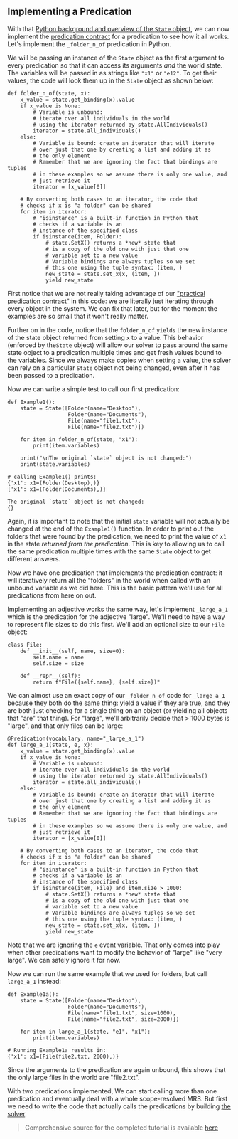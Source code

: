 ## Implementing a Predication
With that [Python background and overview of the `State` object](pxint0020PythonBasics), we can now implement the [predication contract](pxint0010PredicationContract) for a predication to see how it all works. Let's implement the `_folder_n_of` predication in Python.  

We will be passing an instance of the `State` object as the first argument to every predication so that it can access its arguments *and* the world state. The variables will be passed in as strings like `"x1"` or `"e12"`. To get their values, the code will look them up in the `State` object as shown below:
~~~
def folder_n_of(state, x):
    x_value = state.get_binding(x).value
    if x_value is None:
        # Variable is unbound:
        # iterate over all individuals in the world
        # using the iterator returned by state.AllIndividuals()
        iterator = state.all_individuals()
    else:
        # Variable is bound: create an iterator that will iterate
        # over just that one by creating a list and adding it as
        # the only element
        # Remember that we are ignoring the fact that bindings are tuples
        # in these examples so we assume there is only one value, and
        # just retrieve it
        iterator = [x_value[0]]

    # By converting both cases to an iterator, the code that
    # checks if x is "a folder" can be shared
    for item in iterator:
        # "isinstance" is a built-in function in Python that
        # checks if a variable is an
        # instance of the specified class
        if isinstance(item, Folder):
            # state.SetX() returns a *new* state that
            # is a copy of the old one with just that one
            # variable set to a new value
            # Variable bindings are always tuples so we set
            # this one using the tuple syntax: (item, )
            new_state = state.set_x(x, (item, ))
            yield new_state
~~~
First notice that we are not really taking advantage of our ["practical predication contract"](pxint0010PredicationContract) in this code: we are literally just iterating through every object in the system. We can fix that later, but for the moment the examples are so small that it won't really matter.

Further on in the code, notice that the `folder_n_of` `yields` the new instance of the state object returned from setting `x` to a value.  This behavior (enforced by the`State` object) will allow our solver to pass around the same state object to a predication multiple times and get fresh values bound to the variables. Since we always make copies when setting a value, the solver can rely on a particular `State` object not being changed, even after it has been passed to a predication.

Now we can write a simple test to call our first predication:
~~~
def Example1():
    state = State([Folder(name="Desktop"),
                   Folder(name="Documents"),
                   File(name="file1.txt"),
                   File(name="file2.txt")])

    for item in folder_n_of(state, "x1"):
        print(item.variables)

    print("\nThe original `state` object is not changed:")
    print(state.variables)

# calling Example1() prints:
{'x1': x1=(Folder(Desktop),)}
{'x1': x1=(Folder(Documents),)}

The original `state` object is not changed:
{}
~~~

Again, it is important to note that the initial `state` variable will not actually be changed at the end of the `Example1()` function. In order to print out the folders that were found by the predication, we need to print the value of `x1` in the state *returned from the predication*. This is key to allowing us to call the same predication multiple times with the same `State` object to get different answers.

Now we have one predication that implements the predication contract: it will iteratively return all the "folders" in the world when called with an unbound variable as we did here. This is the basic pattern we'll use for all predications from here on out. 

Implementing an adjective works the same way, let's implement `_large_a_1` which is the predication for the adjective "large". We'll need to have a way to represent file sizes to do this first. We'll add an optional size to our `File` object:

~~~
class File:
    def __init__(self, name, size=0):
        self.name = name
        self.size = size

    def __repr__(self):
        return f"File({self.name}, {self.size})"
~~~

We can almost use an exact copy of our `_folder_n_of` code for `_large_a_1` because they both do the same thing: yield a value if they are true, and they are both just checking for a single thing on an object (or yielding all objects that "are" that thing). For "large", we'll arbitrarily decide that > 1000 bytes is "large", and that only files can be large:

~~~
@Predication(vocabulary, name="_large_a_1")
def large_a_1(state, e, x):
    x_value = state.get_binding(x).value
    if x_value is None:
        # Variable is unbound:
        # iterate over all individuals in the world
        # using the iterator returned by state.AllIndividuals()
        iterator = state.all_individuals()
    else:
        # Variable is bound: create an iterator that will iterate
        # over just that one by creating a list and adding it as
        # the only element
        # Remember that we are ignoring the fact that bindings are tuples
        # in these examples so we assume there is only one value, and
        # just retrieve it
        iterator = [x_value[0]]

    # By converting both cases to an iterator, the code that
    # checks if x is "a folder" can be shared
    for item in iterator:
        # "isinstance" is a built-in function in Python that
        # checks if a variable is an
        # instance of the specified class
        if isinstance(item, File) and item.size > 1000:
            # state.SetX() returns a *new* state that
            # is a copy of the old one with just that one
            # variable set to a new value
            # Variable bindings are always tuples so we set
            # this one using the tuple syntax: (item, )
            new_state = state.set_x(x, (item, ))
            yield new_state
~~~
Note that we are ignoring the `e` event variable. That only comes into play when other predications want to modify the behavior of "large" like "very large". We can safely ignore it for now.

Now we can run the same example that we used for folders, but call `large_a_1` instead:

~~~
def Example1a():
    state = State([Folder(name="Desktop"),
                   Folder(name="Documents"),
                   File(name="file1.txt", size=1000),
                   File(name="file2.txt", size=2000)])

    for item in large_a_1(state, "e1", "x1"):
        print(item.variables)
        
# Running Example1a results in:
{'x1': x1=(File(file2.txt, 2000),)}
~~~

Since the arguments to the predication are again unbound, this shows that the only large files in the world are "file2.txt".

With two predications implemented, We can start calling more than one predication and eventually deal with a whole scope-resolved MRS. But first we need to write the code that actually calls the predications by building [the solver](pxint0040BuildSolver).

> Comprehensive source for the completed tutorial is available [here](https://github.com/EricZinda/Perplexity/tree/main/samples/hello_world)